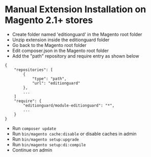 # Manual Extension Installation on Magento 2.1+ stores

* Create folder named 'editionguard' in the Magento root folder
* Unzip extension inside the editionguard folder
* Go back to the Magento root folder
* Edit composer.json in the Magento root folder
* Add the "path" repository and require entry as shown below

```
{
	"repositories": [
		{
			"type": "path",
			"url": "editionguard"
		},
		...
	]
	"require": {
		"editionguard/module-editionguard": "*",
		...
	}
}	
```

* Run `composer update`
* Run `bin/magento cache:disable` or disable caches in admin
* Run `bin/magento setup:upgrade`
* Run `bin/magento setup:di:compile`
* Continue on admin
